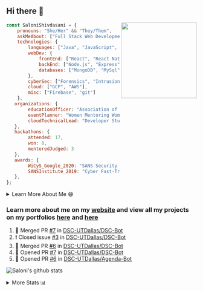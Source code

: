 ## Hi there 👋

<img align='right' src="https://storage.googleapis.com/saloni-shivdasani-resume/Saloni.png" width="200">

```javascript
const SaloniShivdasani = {
    pronouns: "She/Her" && "They/Them",
    askMeAbout: ["Full Stack Web Development", "Cloud Computing", "Cyber Security"],
    technologies: {
        languages: ["Java", "JavaScript", "SQL", "Python", "C++", "R"],
        webDev: {
            frontEnd: ["React", "React Native", "Electron"],
            backEnd: ["Node.js", "Express", "Flask"],
            databases: ["MongoDB", "MySql"],
        },
        cyberSec: ["Forensics", "Intrusion Detection", "Security Operations", "Network and Application Penetration Testing"],
        cloud: ["GCP", "AWS"],
        misc: ["Firebase", "git"]
    },
   organizations: {
        educationOfficer: "Association of Computer Machinery, UTD",
        eventPlanner: "Women Mentoring Women in Engineering, UTD",
        cloudTechnicalLead: "Developer Students Club, UTD"
   },
   hackathons: {
        attended: 17,
        won: 8,
        mentoredJudged: 3
   },
   awards: {
        WiCyS_Google_2020: "SANS Security Training Scholarship",
        SANSInstitute_2019: "Cyber Fast-Track Game Quarter-Finalist",
   },
};
```

<!--START_SECTION:table-->
<details>

<summary>Learn More About Me 😄 </summary>

I am a junior at The University of Texas at Dallas, and I am currently majoring in Software Engineering with a concentration in Information Assurance. I am interested and have experience in full stack development, cloud computing, and cybersecurity. I hope to find opportunities where I can gain exposure to algorithm and project design. My ultimate aim is to develop futuristic products for users because I am inspired by the impact of computing on society.

I have experience in full stack web development through my participation and awards in hackathons where I have learnt and used React, Node.js, Express, MongoDB, Flask, NLTK, and React Native along with GIT, GCP, and Firebase. Last semester, I was also responsible for backend development for a project at a local NGO where I created a REST API using Node.js, Express, MongoDB and SQL and hosted it on servers using GCP. 

From my coursework and local competitions, I have skills in algorithms and data structures in Java, database management using SQL and machine learning using Python and R. I have also been a quarter-finalist in a national cybersecurity completion hosted by the SANS institute.

I am also actively involved in campus organization where I am the cloud technical lead for Developer Student Club, Mentor and Education Officer for Association of Computing Machinery, event planner for Women Mentoring Women in Engineering and IT Committee member for IEEE.

</details>

<!--END_SECTION:table-->

### Learn more about me on my [website](https://www.saloni-shivdasani.codes) and view all my projects on my portfolios [here](https://www.saloni-shivdasani.codes/projects) and  [here](http://devpost.com/SaloniS)

<!--START_SECTION:activity-->
1. 🎉 Merged PR [#7](https://github.com//DSC-UTDallas/DSC-Bot/pull/7) in [DSC-UTDallas/DSC-Bot](https://github.com//DSC-UTDallas/DSC-Bot)
2. ❗️ Closed issue [#3](https://github.com//DSC-UTDallas/DSC-Bot/issues/3) in [DSC-UTDallas/DSC-Bot](https://github.com//DSC-UTDallas/DSC-Bot)
3. 🎉 Merged PR [#6](https://github.com//DSC-UTDallas/DSC-Bot/pull/6) in [DSC-UTDallas/DSC-Bot](https://github.com//DSC-UTDallas/DSC-Bot)
4. 💪 Opened PR [#7](https://github.com//DSC-UTDallas/DSC-Bot/pull/7) in [DSC-UTDallas/DSC-Bot](https://github.com//DSC-UTDallas/DSC-Bot)
5. 💪 Opened PR [#6](https://github.com//DSC-UTDallas/Agenda-Bot/pull/6) in [DSC-UTDallas/Agenda-Bot](https://github.com//DSC-UTDallas/Agenda-Bot)
<!--END_SECTION:activity-->

![Saloni's github stats](https://github-readme-stats.vercel.app/api?username=SaloniSS)

<!--START_SECTION:table-->
<details>

<summary>More Stats 📊 </summary>

<!--START_SECTION:waka-->
![Lines of code](https://img.shields.io/badge/From%20Hello%20World%20I%27ve%20Written-22.7%20million%20lines%20of%20code-blue)

**🐱 My Github Data** 

> 🏆 1,556 Contributions in the Year 2020
 > 
> 📦 520.5 kB Used in Github's Storage 
 > 
> 💼 Opted to Hire
 > 
> 📜 21 Public Repositories
 > 
> 🔑 17 Private Repositories 

**I'm a Night 🦉** 

```text
🌞 Morning    209 commits    ████░░░░░░░░░░░░░░░░░░░░░   18.32% 
🌆 Daytime    238 commits    █████░░░░░░░░░░░░░░░░░░░░   20.86% 
🌃 Evening    375 commits    ████████░░░░░░░░░░░░░░░░░   32.87% 
🌙 Night      319 commits    ███████░░░░░░░░░░░░░░░░░░   27.96%

```
📅 **I'm Most Productive on Saturday** 

```text
Monday       108 commits    ██░░░░░░░░░░░░░░░░░░░░░░░   9.47% 
Tuesday      71 commits     █░░░░░░░░░░░░░░░░░░░░░░░░   6.22% 
Wednesday    107 commits    ██░░░░░░░░░░░░░░░░░░░░░░░   9.38% 
Thursday     53 commits     █░░░░░░░░░░░░░░░░░░░░░░░░   4.65% 
Friday       150 commits    ███░░░░░░░░░░░░░░░░░░░░░░   13.15% 
Saturday     373 commits    ████████░░░░░░░░░░░░░░░░░   32.69% 
Sunday       279 commits    ██████░░░░░░░░░░░░░░░░░░░   24.45%

```


📊 **This Week I Spent My Time On** 

```text
⌚︎ Time Zone: America/Chicago

💬 Programming Languages: 
JavaScript               5 hrs 44 mins       ███████████████████░░░░░░   76.8% 
Python                   1 hr 20 mins        ████░░░░░░░░░░░░░░░░░░░░░   18.05% 
Git Config               6 mins              ░░░░░░░░░░░░░░░░░░░░░░░░░   1.38% 
CSS                      6 mins              ░░░░░░░░░░░░░░░░░░░░░░░░░   1.34% 
Text                     5 mins              ░░░░░░░░░░░░░░░░░░░░░░░░░   1.31%

```

**I Mostly Code in JavaScript** 

```text
JavaScript               21 repos            ████████████░░░░░░░░░░░░░   51.22% 
Java                     5 repos             ███░░░░░░░░░░░░░░░░░░░░░░   12.2% 
TypeScript               5 repos             ███░░░░░░░░░░░░░░░░░░░░░░   12.2% 
CSS                      3 repos             █░░░░░░░░░░░░░░░░░░░░░░░░   7.32% 
PHP                      2 repos             █░░░░░░░░░░░░░░░░░░░░░░░░   4.88%

```



<!--END_SECTION:waka-->

<!--END_SECTION:table-->

<!--
**SaloniSS/SaloniSS** is a ✨ _special_ ✨ repository because its `README.md` (this file) appears on your GitHub profile.

Here are some ideas to get you started:

- 🔭 I’m currently working on ...
- 🌱 I’m currently learning ...
- 👯 I’m looking to collaborate on ...
- 🤔 I’m looking for help with ...
- 💬 Ask me about ...
- 📫 How to reach me: ...
- 😄 Pronouns: ...
- ⚡ Fun fact: ...
-->

